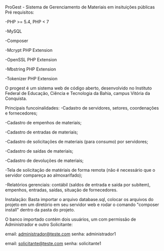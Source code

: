 ProGest - Sistema de Gerenciamento de Materiais em insituições públicas
Pré requisitos:

-PHP >= 5.4, PHP < 7

-MySQL

-Composer

-Mcrypt PHP Extension

-OpenSSL PHP Extension

-Mbstring PHP Extension

-Tokenizer PHP Extension

O progest é um sistema web de código aberto, desenvolvido no Instituto Federal de Educação, Ciência e Tecnologia da Bahia, campus Vitória da Conquista.

Principais funcoinalidades:
-Cadastro de servidores, setores, coordenações e fornecedores;

-Cadastro de empenhos de materiais;

-Cadastro de entradas de materiais;

-Cadastro de solicitações de materiais (para consumo) por servidores;

-Cadastro de saídas de materiais;

-Cadastro de devoluções de materiais;

-Tela de solicitação de matériais de forma remota (não é necessário que o servidor compareça ao almoxarifado);

-Relatórios gerenciais: contábil (saldos de entrada e saída por subitem), empenhos, entradas, saídas, situação de fornecedores.

Instalação:
Basta importar o arquivo database.sql, colocar os arquivos do projeto em um diretório em seu servidor web e rodar o comando "composer install" dentro da pasta do projeto.

O banco importado contém dois usuários, um com permissão de Administrador e outro Solicitante:

email: administrador@teste.com senha: administrador1

email: solicitante@teste.com senha: solicitante1
